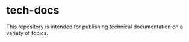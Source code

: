 # tech-docs
This repository is intended for publishing technical documentation on a variety of topics.
